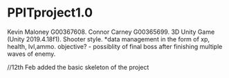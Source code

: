 # PPITproject1.0 #
Kevin Maloney G00367608.
Connor Carney G00365699.
3D Unity Game (Unity 2019.4.18f1).
Shooter style.
*data management in the form of xp, health, lvl,ammo.
objective? - possiblity of final boss after finishing multiple waves of enemy.

//12th Feb added the basic skeleton of the project
